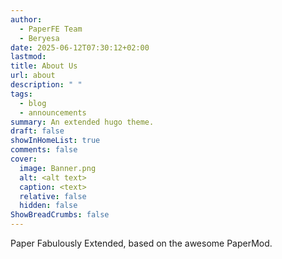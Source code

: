 ```yaml
---
author:
  - PaperFE Team
  - Beryesa
date: 2025-06-12T07:30:12+02:00
lastmod:
title: About Us
url: about
description: " "
tags:
  - blog
  - announcements
summary: An extended hugo theme.
draft: false
showInHomeList: true
comments: false
cover:
  image: Banner.png
  alt: <alt text>
  caption: <text>
  relative: false
  hidden: false
ShowBreadCrumbs: false
---
```

 Paper Fabulously Extended, based on the awesome PaperMod.
